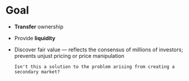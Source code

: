 # Goal

* **Transfer** ownership
* Provide **liquidity**
* Discover fair value — reflects the consensus of millions of investors; prevents unjust pricing or price manipulation

    ~~~admonish question
    Isn't this a solution to the problem arising from creating a secondary market?
    ~~~
